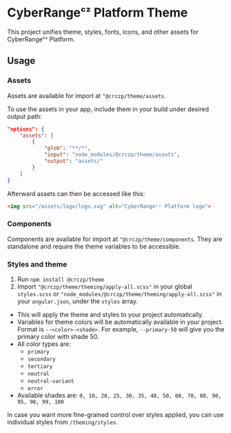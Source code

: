 # CyberRangeᶜᶻ Platform Theme

This project unifies theme, styles, fonts, icons, and other assets for CyberRangeᶜᶻ Platform.

## Usage

### Assets

Assets are available for import at `"@crczp/theme/assets`.

To use the assets in your app, include them in your build under desired output path:
```json
"options": {
    "assets": [
        {
            "glob": "**/*",
            "input": "node_modules/@crczp/theme/assets",
            "output": "assets/"
        }
    ]
}
```

Afterward assets can then be accessed like this:
```html
<img src="/assets/logo/logo.svg" alt="CyberRangeᶜᶻ Platform logo">
```

### Components

Components are available for import at `"@crczp/theme/components`. They are standalone and require the theme variables to be accessible.

### Styles and theme

1. Run `npm install @crczp/theme`
2. Import `"@crczp/theme/theming/apply-all.scss"` in your global `styles.scss` or `"node_modules/@crczp/theme/theming/apply-all.scss"` in your `angular.json`, under the `styles` array.

- This will apply the theme and styles to your project automatically.
- Variables for theme colors will be automatically available in your project. Format is `--<color>-<shade>`. For example, `--primary-50` will give you the primary color with shade 50.
- All color types are:
    - `primary`
    - `secondary`
    - `tertiary`
    - `neutral`
    - `neutral-variant`
    - `error`
- Available shades are: `0, 10, 20, 25, 30, 35, 40, 50, 60, 70, 80, 90, 95, 98, 99, 100`

In case you want more fine-grained control over styles applied, you can use individual styles from `/theming/styles`.


